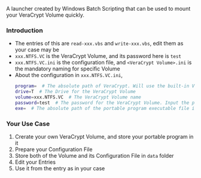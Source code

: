 A launcher created by Windows Batch Scripting that can be used to mount your VeraCrypt Volume quickly.

### Introduction

- The entries of this are `read-xxx.vbs` and `write-xxx.vbs`, edit them as your case may be
- `xxx.NTFS.VC` is the VeraCrypt Volume, and its password here is `test`
- `xxx.NTFS.VC.ini` is the configuration file, and `<VeraCrypt Volume>.ini` is the mandatory naming for specific Volume
- About the configuration in `xxx.NTFS.VC.ini`,
  ```bash
  program=  # The absolute path of VeraCrypt. Will use the built-in VeraCrypt program if omitted
  drive=T  # The Drive for the VeraCrypt Volume
  volume=xxx.NTFS.VC  # The VeraCrypt Volume name
  password=test  # The password for the VeraCrypt Volume. Input the password manually if omitted
  exe=  # The absolute path of the portable program executable file in VeraCrypt Volume.
  ```

### Your Use Case

1. Crerate your own VeraCrypt Volume, and store your portable program in it
2. Prepare your Configuration File
3. Store both of the Volume and its Configuration File in `data` folder
4. Edit your Entries
5. Use it from the entry as in your case
